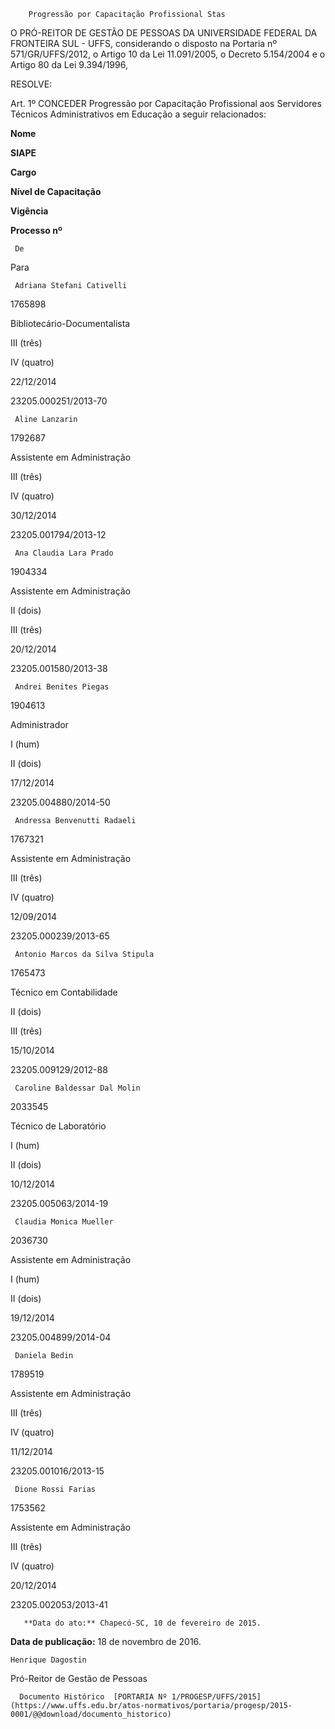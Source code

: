         Progressão por Capacitação Profissional Stas  

O PRÓ-REITOR DE GESTÃO DE PESSOAS DA UNIVERSIDADE FEDERAL DA FRONTEIRA SUL - UFFS, considerando o disposto na Portaria nº 571/GR/UFFS/2012, o Artigo 10 da Lei 11.091/2005, o Decreto 5.154/2004 e o Artigo 80 da Lei 9.394/1996,

 RESOLVE:

 Art. 1º CONCEDER Progressão por Capacitação Profissional aos Servidores Técnicos Administrativos em Educação a seguir relacionados:

      

 **Nome**

    

 **SIAPE**

    

 **Cargo**

   **Nível de Capacitação**

    

 **Vigência**

    

 **Processo nº**

     De

   Para

     Adriana Stefani Cativelli

   1765898

   Bibliotecário-Documentalista

   III (três)

   IV (quatro)

   22/12/2014

   23205.000251/2013-70

     Aline Lanzarin

   1792687

   Assistente em Administração

   III (três)

   IV (quatro)

   30/12/2014

   23205.001794/2013-12

     Ana Claudia Lara Prado

   1904334

   Assistente em Administração

   II (dois)

   III (três)

   20/12/2014

   23205.001580/2013-38

     Andrei Benites Piegas

   1904613

   Administrador

   I (hum)

   II (dois)

   17/12/2014

   23205.004880/2014-50

     Andressa Benvenutti Radaeli

   1767321

   Assistente em Administração

   III (três)

   IV (quatro)

   12/09/2014

   23205.000239/2013-65

     Antonio Marcos da Silva Stipula

   1765473

   Técnico em Contabilidade

   II (dois)

   III (três)

   15/10/2014

   23205.009129/2012-88

     Caroline Baldessar Dal Molin

   2033545

   Técnico de Laboratório

   I (hum)

   II (dois)

   10/12/2014

   23205.005063/2014-19

     Claudia Monica Mueller

   2036730

   Assistente em Administração

   I (hum)

   II (dois)

   19/12/2014

   23205.004899/2014-04

     Daniela Bedin

   1789519

   Assistente em Administração

   III (três)

   IV (quatro)

   11/12/2014

   23205.001016/2013-15

     Dione Rossi Farias

   1753562

   Assistente em Administração

   III (três)

   IV (quatro)

   20/12/2014

   23205.002053/2013-41

       **Data do ato:** Chapecó-SC, 10 de fevereiro de 2015.   
 **Data de publicação:**  18 de novembro de 2016. 

    Henrique Dagostin   
 Pró-Reitor de Gestão de Pessoas 

      Documento Histórico  [PORTARIA Nº 1/PROGESP/UFFS/2015](https://www.uffs.edu.br/atos-normativos/portaria/progesp/2015-0001/@@download/documento_historico)     
      
